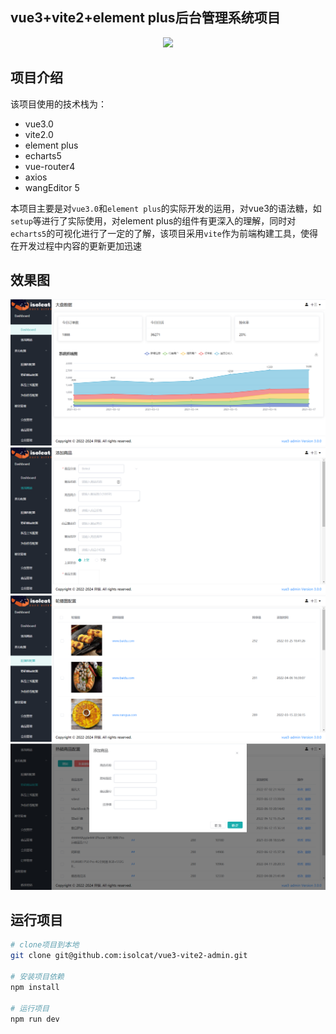 ## vue3+vite2+element plus后台管理系统项目

<div align=center><img src="https://pic.rmb.bdstatic.com/bjh/7d593d0a8a97845ca2f6e792be993922.png" width="  "></div>

## 项目介绍

该项目使用的技术栈为：

- vue3.0
- vite2.0
- element plus
- echarts5
- vue-router4
- axios
- wangEditor 5

本项目主要是对`vue3.0`和`element plus`的实际开发的运用，对vue3的语法糖，如`setup`等进行了实际使用，对element plus的组件有更深入的理解，同时对`echarts5`的可视化进行了一定的了解，该项目采用`vite`作为前端构建工具，使得在开发过程中内容的更新更加迅速

## 效果图

<img src="https://raw.githubusercontent.com/isolcat/images/master/20220703160333.png" style="zoom:50%;" />

<img src="https://raw.githubusercontent.com/isolcat/images/master/20220703160354.png" style="zoom:50%;" />

<img src="https://raw.githubusercontent.com/isolcat/images/master/20220703160549.png" style="zoom:50%;" />

<img src="https://raw.githubusercontent.com/isolcat/images/master/20220703160638.png" style="zoom:50%;" />

## 运行项目

```bash
# clone项目到本地
git clone git@github.com:isolcat/vue3-vite2-admin.git

# 安装项目依赖
npm install

# 运行项目
npm run dev
```

